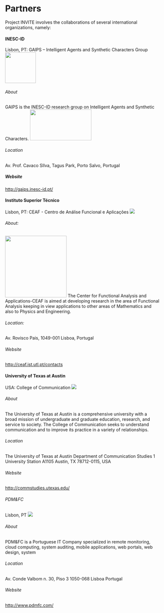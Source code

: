 # Partners

Project INVITE involves the collaborations of several international organizations, namely:  

#### INESC-ID 
Lisbon, PT: GAIPS – Intelligent Agents and Synthetic Characters Group
<img class="logo" src="images/gaips.jpg" width="100" height="100"> </img>

###### About	
GAIPS is the INESC-ID research group on Intelligent Agents and Synthetic Characters.
<img class="logo" src="images/logo_inesc.png" width="200" height="100"> </img>

######  Location	
Av. Prof. Cavaco SIlva, Tagus Park, Porto Salvo, Portugal
 
##### Website	
<http://gaips.inesc-id.pt/>

#### Instituto Superior Técnico
Lisbon, PT: CEAF - Centro de Análise Funcional e Aplicações
<img class="logo" src="images/ceaf.gif"> </img>
 
###### About: 
<img class="logo" src="images/logo_ist.jpg" height="200"> </img>
The Center for Functional Analysis and Applications-CEAF is aimed at developing
research in the area of Functional Analysis keeping in view applications to
other areas of Mathematics and also to Physics and Engineering.

###### Location:
Av. Rovisco Pais, 1049-001 Lisboa, Portugal

###### Website
<http://ceaf.ist.utl.pt/contacts>

#### University of Texas at Austin
USA: College of Communication
<img class="logo" src="images/texas.gif"> </img>

###### About
The University of Texas at Austin is a comprehensive university with a
broad mission of undergraduate and graduate education, research, and service to
society. The College of Communication seeks to understand communication and to
improve its practice in a variety of relationships. 

###### Location
The University of Texas at Austin
Department of Communication Studies
1 University Station A1105
Austin, TX 78712-0115, USA

###### Website
<http://commstudies.utexas.edu/>
 
###### PDM&FC
Lisbon, PT
<img class="logo" src="images/logo_pdm.png"> </img>

###### About
PDM&FC is a Portuguese IT Company specialized in remote monitoring, cloud computing, system auditing, mobile applications, web portals, web design, system

###### Location
Av. Conde Valbom 
n. 30, Piso 3 
1050-068 Lisboa 
Portugal 

###### Website
<http://www.pdmfc.com/>

